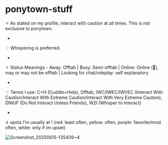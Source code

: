 # ponytown-stuff
✧ As stated on my profile, interact with caution at all times. This is not exclusive to ponytown.

-

♢ Whispering is preferred.

-

✧ Status Meanings - Away: Offtab | Busy: Semi-offtab | Online: Online (🤯), may or may not be offtab | Looking for chat/roleplay: self explanatory

-

♢ Terms I use: C+H (Cuddle+Hide), Offtab, IWC/IWEC/IWVEC (Interact With Caution/Interact With Extreme Caution/Interact With Very Extreme Caution), DNIUF (Do Not Interact Unless Friends), W2I (Whisper to Interact)

-

↓ spots I'm usually at !  (red: least often, yellow: often, purple: favorite/most often, white: only if im upset)

![Screenshot_20250615-135409~4](https://github.com/user-attachments/assets/b87cb3e5-6cf3-4a50-bd45-086d5eeb2483)


